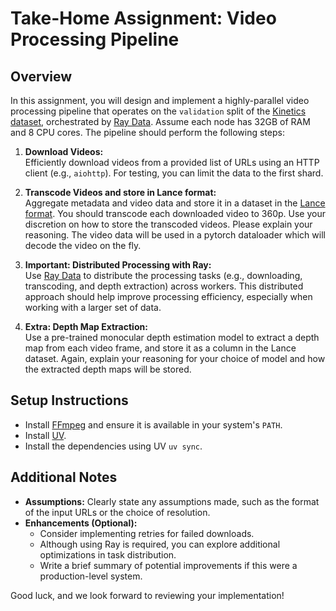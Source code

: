 # Take-Home Assignment: Video Processing Pipeline

## Overview

In this assignment, you will design and implement a highly-parallel video processing pipeline that operates on the `validation` split of the [Kinetics dataset](https://github.com/cvdfoundation/kinetics-dataset), orchestrated by [Ray Data](https://docs.ray.io/en/latest/data/data.html). Assume each node has 32GB of RAM and 8 CPU cores. The pipeline should perform the following steps:

1. **Download Videos:**  
   Efficiently download videos from a provided list of URLs using an HTTP client (e.g., `aiohttp`). For testing, you can limit the data to the first shard.

2. **Transcode Videos and store in Lance format:**  
   Aggregate metadata and video data and store it in a dataset in the [Lance format](https://lancedb.github.io/lance/index.html). You should transcode each downloaded video to 360p. Use your discretion on how to store the transcoded videos. Please explain your reasoning. The video data will be used in a pytorch dataloader which will decode the video on the fly.

3. **Important: Distributed Processing with Ray:**  
   Use [Ray Data](https://docs.ray.io/en/latest/data/data.html) to distribute the processing tasks (e.g., downloading, transcoding, and depth extraction) across workers. This distributed approach should help improve processing efficiency, especially when working with a larger set of data.

4. **Extra: Depth Map Extraction:**  
Use a pre-trained monocular depth estimation model to extract a depth map from each video frame, and store it as a column in the Lance dataset. Again, explain your reasoning for your choice of model and how the extracted depth maps will be stored.


## Setup Instructions

- Install [FFmpeg](https://ffmpeg.org/) and ensure it is available in your system's `PATH`.
- Install [UV](https://docs.astral.sh/uv/).
- Install the dependencies using UV `uv sync`.

## Additional Notes

- **Assumptions:** Clearly state any assumptions made, such as the format of the input URLs or the choice of resolution.
- **Enhancements (Optional):**
  - Consider implementing retries for failed downloads.
  - Although using Ray is required, you can explore additional optimizations in task distribution.
  - Write a brief summary of potential improvements if this were a production-level system.

Good luck, and we look forward to reviewing your implementation!
